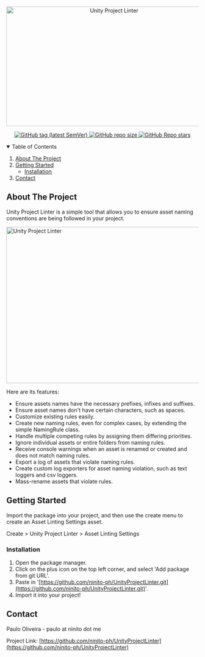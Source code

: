 <!-- PROJECT LOGO -->
<br />
<p align="center">
  <a href="https://github.com/ninito-ph/UnityProjectLinter">
    <img src="https://i.imgur.com/RS1Tymp.png" alt="Unity Project Linter" width="549" height="314">
    <p align="center">
    <img alt="GitHub tag (latest SemVer)" src="https://img.shields.io/github/v/tag/ninito-ph/UnityProjectLinter?label=version&style=for-the-badge">
    <img alt="GitHub repo size" src="https://img.shields.io/github/repo-size/ninito-ph/UnityProjectLinter?label=size&style=for-the-badge">
    <img alt="GitHub Repo stars" src="https://img.shields.io/github/stars/ninito-ph/UnityProjectLinter?style=for-the-badge">
    </p>
  </a>


<!-- TABLE OF CONTENTS -->
<details open="open">
  <summary>Table of Contents</summary>
  <ol>
    <li>
      <a href="#about-the-project">About The Project</a>
    </li>
    <li>
      <a href="#getting-started">Getting Started</a>
      <ul>
        <li><a href="#installation">Installation</a></li>
      </ul>
    </li>
    <li><a href="#contact">Contact</a></li>
  </ol>
</details>



<!-- ABOUT THE PROJECT -->
## About The Project

Unity Project Linter is a simple tool that allows you to ensure asset naming conventions are being followed in your project.
  
<img src="https://i.imgur.com/geAd2fT.gif" alt="Unity Project Linter" width="774" height="410">

Here are its features:
* Ensure assets names have the necessary prefixes, infixes and suffixes.
* Ensure asset names don't have certain characters, such as spaces.
* Customize existing rules easily.
* Create new naming rules, even for complex cases, by extending the simple NamingRule class.
* Handle multiple competing rules by assigning them differing priorities.
* Ignore individual assets or entire folders from naming rules.
* Receive console warnings when an asset is renamed or created and does not match naming rules.
* Export a log of assets that violate naming rules.
* Create custom log exporters for asset naming violation, such as text loggers and csv loggers.
* Mass-rename assets that violate rules.



<!-- GETTING STARTED -->
## Getting Started

Import the package into your project, and then use the create menu to create an Asset Linting Settings asset.

Create > Unity Project Linter > Asset Linting Settings


### Installation

1. Open the package manager.
2. Click on the plus icon on the top left corner, and select 'Add package from git URL'.
3. Paste in '[https://github.com/ninito-ph/UnityProjectLinter.git](https://github.com/ninito-ph/UnityProjectLinter.git)'.
4. Import it into your project!


<!-- CONTACT -->
## Contact

Paulo Oliveira - paulo at ninito dot me

Project Link: [https://github.com/ninito-ph/UnityProjectLinter](https://github.com/ninito-ph/UnityProjectLinter)


